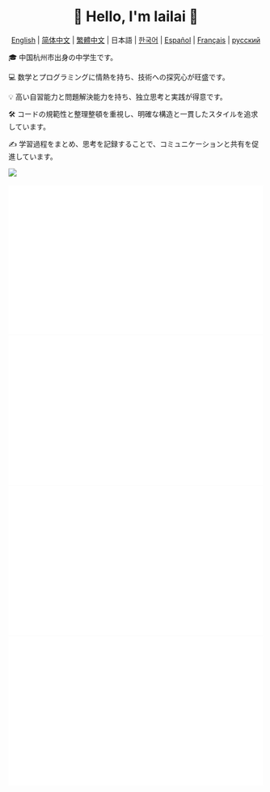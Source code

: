 <div align="center">
  <h1>🎉 Hello, I'm lailai 🥳</h1>
  <p><a href="README.md">English</a> | <a href="README.zh-Hans.md">简体中文</a> | <a href="README.zh-Hant.md">繁體中文</a> | 日本語 | <a href="README.ko.md">한국어</a> | <a href="README.es.md">Español</a> | <a href="README.fr.md">Français</a> | <a href="README.ru.md">русский</a></p>
</div>

🎓 中国杭州市出身の中学生です。

💻 数学とプログラミングに情熱を持ち、技術への探究心が旺盛です。

💡 高い自習能力と問題解決能力を持ち、独立思考と実践が得意です。

🛠️ コードの規範性と整理整頓を重視し、明確な構造と一貫したスタイルを追求しています。

✍️ 学習過程をまとめ、思考を記録することで、コミュニケーションと共有を促進しています。

![](https://skillicons.dev/icons?i=c,cpp,py,java,md,latex,html,css,js,ts,react,tailwind,qt,cmake,npm,git,github,vscode,visualstudio,linux,windows,docker,cloudflare,wordpress&perline=12)

![](https://raw.githubusercontent.com/lailai0916/github-stats/master/generated/overview.svg#gh-light-mode-only)![](https://raw.githubusercontent.com/lailai0916/github-stats/master/generated/overview.svg#gh-dark-mode-only)
![](https://raw.githubusercontent.com/lailai0916/github-stats/master/generated/languages.svg#gh-light-mode-only)![](https://raw.githubusercontent.com/lailai0916/github-stats/master/generated/languages.svg#gh-dark-mode-only)
